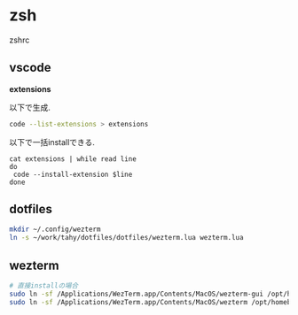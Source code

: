 # zsh
zshrc

## vscode

**extensions**

以下で生成.
```sh
code --list-extensions > extensions
```

以下で一括installできる.
```
cat extensions | while read line
do
 code --install-extension $line
done
```

## dotfiles

```sh
mkdir ~/.config/wezterm
ln -s ~/work/tahy/dotfiles/dotfiles/wezterm.lua wezterm.lua
```

## wezterm

```sh
# 直接installの場合
sudo ln -sf /Applications/WezTerm.app/Contents/MacOS/wezterm-gui /opt/homebrew/bin/wezterm-gui
sudo ln -sf /Applications/WezTerm.app/Contents/MacOS/wezterm /opt/homebrew/bin/wezterm
```

